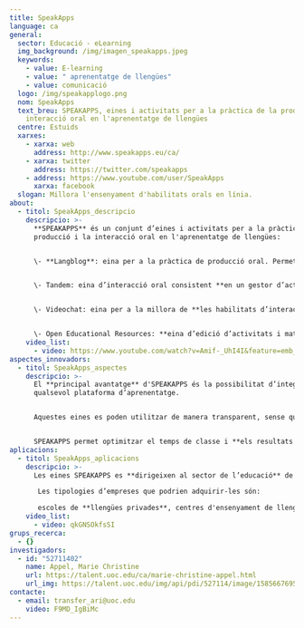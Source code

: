 ```yaml
---
title: SpeakApps
language: ca
general:
  sector: Educació - eLearning
  img_background: /img/imagen_speakapps.jpeg
  keywords:
    - value: E-learning
    - value: " aprenentatge de llengües"
    - value: comunicació
  logo: /img/speakapplogo.png
  nom: SpeakApps
  text_breu: SPEAKAPPS, eines i activitats per a la pràctica de la producció i
    interacció oral en l'aprenentatge de llengües
  centre: Estuids
  xarxes:
    - xarxa: web
      address: http://www.speakapps.eu/ca/
    - xarxa: twitter
      address: https://twitter.com/speakapps
    - address: https://www.youtube.com/user/SpeakApps
      xarxa: facebook
  slogan: Millora l'ensenyament d'habilitats orals en línia.
about:
  - titol: SpeakApps_descripcio
    descripcio: >-
      **SPEAKAPPS** és un conjunt d’eines i activitats per a la pràctica de la
      producció i la interacció oral en l'aprenentatge de llengües: 


      \- **Langblog**: eina per a la pràctica de producció oral. Permet fer presentacions individuals de manera asíncrona amb una estructura similar a la d’un bloc. 


      \- Tandem: eina d’interacció oral consistent **en un gestor d’activitats desenvolupat** per treballar en parelles d’estudiants a distància. Distribueix materials en temps real, creant un context comunicatiu per potenciar la interacció entre els estudiants.


      \- Videochat: eina per a la millora de **les habilitats d’interacció oral**. Es tracta d’un sistema de videoconferència per a grups reduïts. 


      \- Open Educational Resources: **eina d’edició d’activitats i materials** per a l’ensenyament de llengües en línia. Aquesta eina compta amb un repositori d’activitats i materials amb la possibilitat de fer voltis per diferents criteris (idiomes, tipologies d’activitats, etc.)
    video_list:
      - video: https://www.youtube.com/watch?v=Amif-_UhI4I&feature=emb_logo
aspectes_innovadors:
  - titol: SpeakApps_aspectes
    descripcio: >-
      El **principal avantatge** d'SPEAKAPPS és la possibilitat d’integrar-se a
      qualsevol plataforma d’aprenentatge. 


      Aquestes eines es poden utilitzar de manera transparent, sense que l’estudiant hagi de fer log in cada vegada que vol utilitzar una de les eines. **Les eines són aplicables** tant a la formació en línia com a la presencial o semipresencial. 


      SPEAKAPPS permet optimitzar el temps de classe i **els resultats obtinguts** en l’aprenentatge.
aplicacions:
  - titol: SpeakApps_aplicacions
    descripcio: >-
      Les eines SPEAKAPPS es **dirigeixen al sector de l’educació** de llengües.

       Les tipologies d’empreses que podrien adquirir-les són:

       escoles de **llengües privades**, centres d'ensenyament de llengües en general i universitats.
    video_list:
      - video: qkGNSOkfsSI
grups_recerca:
  - {}
investigadors:
  - id: "52711402"
    name: Appel, Marie Christine
    url: https://talent.uoc.edu/ca/marie-christine-appel.html
    url_img: https://talent.uoc.edu/img/api/pdi/527114/image/1585667695024
contacte:
  - email: transfer_ari@uoc.edu
    video: F9MD_IgBiMc
---
```

